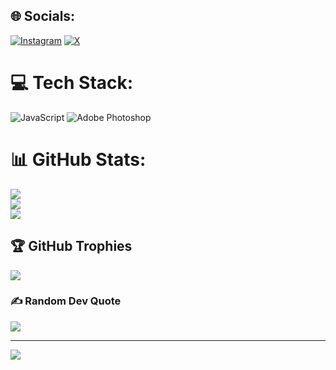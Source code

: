 
## 🌐 Socials:
[![Instagram](https://img.shields.io/badge/Instagram-%23E4405F.svg?logo=Instagram&logoColor=white)](https://instagram.com/canpolwt) [![X](https://img.shields.io/badge/X-black.svg?logo=X&logoColor=white)](https://x.com/arasprofile) 

# 💻 Tech Stack:
![JavaScript](https://img.shields.io/badge/javascript-%23323330.svg?style=for-the-badge&logo=javascript&logoColor=%23F7DF1E) ![Adobe Photoshop](https://img.shields.io/badge/adobe%20photoshop-%2331A8FF.svg?style=for-the-badge&logo=adobe%20photoshop&logoColor=white)
# 📊 GitHub Stats:
![](https://github-readme-stats.vercel.app/api?username=polataras&theme=dark&hide_border=false&include_all_commits=false&count_private=false)<br/>
![](https://github-readme-streak-stats.herokuapp.com/?user=polataras&theme=dark&hide_border=false)<br/>
![](https://github-readme-stats.vercel.app/api/top-langs/?username=polataras&theme=dark&hide_border=false&include_all_commits=false&count_private=false&layout=compact)

## 🏆 GitHub Trophies
![](https://github-profile-trophy.vercel.app/?username=polataras&theme=radical&no-frame=false&no-bg=true&margin-w=4)

### ✍️ Random Dev Quote
![](https://quotes-github-readme.vercel.app/api?type=horizontal&theme=radical)

---
[![](https://visitcount.itsvg.in/api?id=polataras&icon=0&color=0)](https://visitcount.itsvg.in)

<!-- Proudly created with GPRM ( https://gprm.itsvg.in ) -->
